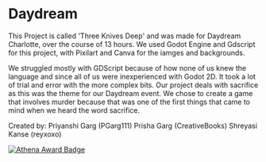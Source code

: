 # Daydream
This Project is called 'Three Knives Deep' and was made for Daydream Charlotte, over the course of 13 hours. We used Godot Engine and Gdscript for this project, with Pixilart and Canva for the iamges and backgrounds. 

We struggled mostly with GDScript because of how none of us knew the language and since all of us were inexperienced with Godot 2D. It took a lot of trial and error with the more complex bits. Our project deals with sacrifice as this was the theme for our Daydream event. We chose to create a game that involves murder because that was one of the first things that came to mind when we heard the word sacrifice. 

Created by:
Priyanshi Garg (PGarg111)
Prisha Garg (CreativeBooks)
Shreyasi Kanse (reyxoxo)

[![Athena Award Badge](https://img.shields.io/endpoint?url=https%3A%2F%2Faward.athena.hackclub.com%2Fapi%2Fbadge)](https://award.athena.hackclub.com?utm_source=readme)
